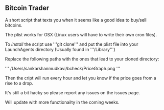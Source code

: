 Bitcoin Trader
----
A short script that texts you when it seems like a good idea to buy/sell bitcoins.

The plist works for OSX (Linux users will have to write their own cron files).

To *install* the script use '''git clone''' and put the plist file into your LaunchAgents directory (Usually found in '''/Library''') 

Replace the following paths with the ones that lead to your cloned directory:

'''
/Users/sankarshanmudkavi/bcheck/PriceGraph.png
'''

Then the cript will run every hour and let you know if the price goes from a rise to a drop.

It's still a bit hacky so please report any issues on the issues page.

Will update with more functionailty in the coming weeks.

